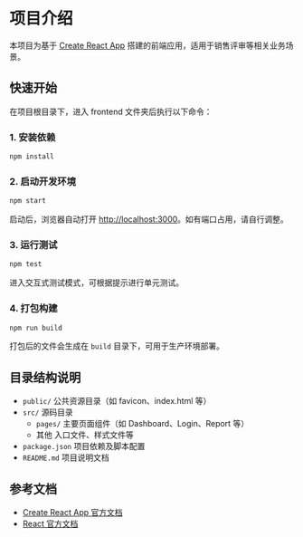 # 项目介绍

本项目为基于 [Create React App](https://github.com/facebook/create-react-app) 搭建的前端应用，适用于销售评审等相关业务场景。

## 快速开始

在项目根目录下，进入 frontend 文件夹后执行以下命令：

### 1. 安装依赖

```bash
npm install
```

### 2. 启动开发环境

```bash
npm start
```

启动后，浏览器自动打开 [http://localhost:3000](http://localhost:3000)。如有端口占用，请自行调整。

### 3. 运行测试

```bash
npm test
```

进入交互式测试模式，可根据提示进行单元测试。

### 4. 打包构建

```bash
npm run build
```

打包后的文件会生成在 `build` 目录下，可用于生产环境部署。

## 目录结构说明

- `public/`         公共资源目录（如 favicon、index.html 等）
- `src/`            源码目录
  - `pages/`        主要页面组件（如 Dashboard、Login、Report 等）
  - 其他            入口文件、样式文件等
- `package.json`    项目依赖及脚本配置
- `README.md`       项目说明文档

## 参考文档

- [Create React App 官方文档](https://facebook.github.io/create-react-app/docs/getting-started)
- [React 官方文档](https://reactjs.org/)

